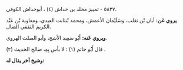 ٥٨٣٧ - تمييز مخلد بن خداش (٤) ، أبوخداش الكوفي.

**يروي عَن:** أبان بْن تغلب، وسُلَيْمان الأعمش، ومحمد بْنثابت العبدي، ومعاوية بْن عَبْد الكريم الثقفي الضال.

**ويروي عَنه:** أَبُو سَعِيد الأشج، وأبو الصلت الهروي.

قال أَبُو حاتم (١) : لا بأس بِهِ، صالح الحديث (٢) .

**وشيخ آخر يقال له:**